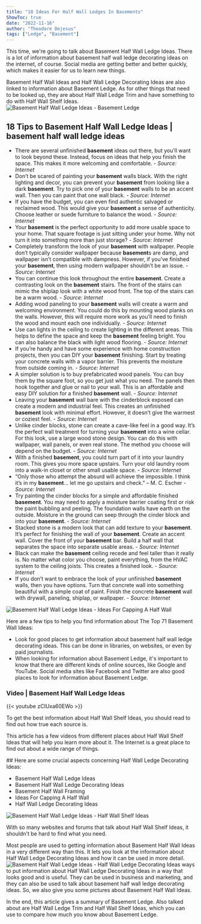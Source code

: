 ```yaml
---
title: "18 Ideas For Half Wall Ledges In Basements"
ShowToc: true 
date: "2022-11-16"
author: "Theodore Dejesus" 
tags: ["Ledge", "Basement"]
---
```


	
This time, we're going to talk about Basement Half Wall Ledge Ideas. There is a lot of information about basement half wall ledge decorating ideas on the internet, of course. Social media are getting better and better quickly, which makes it easier for us to learn new things.

Basement Half Wall Ideas and Half Wall Ledge Decorating Ideas are also linked to information about Basement Ledge. As for other things that need to be looked up, they are about Half Wall Ledge Trim and have something to do with Half Wall Shelf Ideas.
<img loading="lazy" src="https://hative.com/wp-content/uploads/2014/05/basement-bar-ideas/15-basement-bar-shelf.jpg" onerror="this.onerror=null;this.src='https://blogger.googleusercontent.com/img/a/AVvXsEhe7F7TRXHtjiKvHb5vS7DmnxvpHiDyoYyYvm1nHB3Qp2_w3BnM6A2eq4v7FYxCC9bfZt3a9vIMtAYEKUiaDQbHMg-ViyGmRIj39MLp0bGFfgfYw1Dc9q_H-T0wiTm3l0Uq42dETrN9eC8aGJ9_IORZsxST1AcLR7np1koOfcc7tnHa4S8Mwz_xD9d0=s16000';" alt="Basement Half Wall Ledge Ideas - Basement Ledge" >

## 18 Tips to Basement Half Wall Ledge Ideas | basement half wall ledge ideas
-   There are several unfinished **basement** ideas out there, but you’ll want to look beyond these. Instead, focus on ideas that help you finish the space. This makes it more welcoming and comfortable. - <cite>Source: Internet</cite>
-   Don’t be scared of painting your **basement** walls black. With the right lighting and decor, you can prevent your **basement** from looking like a dark **basement**. Try to pick one of your **basement** walls to be an accent wall. Then you can paint that one wall black. - <cite>Source: Internet</cite>
-   If you have the budget, you can even find authentic salvaged or reclaimed wood. This would give your **basement** a sense of authenticity. Choose leather or suede furniture to balance the wood. - <cite>Source: Internet</cite>
-   Your **basement** is the perfect opportunity to add more usable space to your home. That square footage is just sitting under your home. Why not turn it into something more than just storage? - <cite>Source: Internet</cite>
-   Completely transform the look of your **basement** with wallpaper. People don’t typically consider wallpaper because **basement**s are damp, and wallpaper isn’t compatible with dampness. However, if you’ve finished your **basement**, then using modern wallpaper shouldn’t be an issue. - <cite>Source: Internet</cite>
-   You can continue this look throughout the entire **basement**. Create a contrasting look on the **basement** stairs. The front of the stairs can mimic the shiplap look with a white wood front. The top of the stairs can be a warm wood. - <cite>Source: Internet</cite>
-   Adding wood paneling to your **basement** walls will create a warm and welcoming environment. You could do this by mounting wood planks on the walls. However, this will require more work as you’ll need to finish the wood and mount each one individually. - <cite>Source: Internet</cite>
-   Use can lights in the ceiling to create lighting in the different areas. This helps to define the space and keep the **basement** feeling bright. You can also balance the black with light wood flooring. - <cite>Source: Internet</cite>
-   If you’re handy and have some experience with home construction projects, then you can DIY your **basement** finishing. Start by treating your concrete walls with a vapor barrier. This prevents the moisture from outside coming in. - <cite>Source: Internet</cite>
-   A simpler solution is to buy prefabricated wood panels. You can buy them by the square foot, so you get just what you need. The panels then hook together and glue or nail to your wall. This is an affordable and easy DIY solution for a finished **basement** wall. - <cite>Source: Internet</cite>
-   Leaving your **basement** wall bare with the cinderblock exposed can create a modern and industrial feel. This creates an unfinished **basement** look with minimal effort. However, it doesn’t give the warmest or coziest feel. - <cite>Source: Internet</cite>
-   Unlike cinder blocks, stone can create a cave-like feel in a good way. It’s the perfect wall treatment for turning your **basement** into a wine cellar. For this look, use a large wood stone design. You can do this with wallpaper, wall panels, or even real stone. The method you choose will depend on the budget. - <cite>Source: Internet</cite>
-   With a finished **basement**, you could turn part of it into your laundry room. This gives you more space upstairs. Turn your old laundry room into a walk-in closet or other small usable space. - <cite>Source: Internet</cite>
-   “Only those who attempt the absurd will achieve the impossible. I think it’s in my **basement**… let me go upstairs and check.” – M. C. Escher - <cite>Source: Internet</cite>
-   Try painting the cinder blocks for a simple and affordable finished **basement**. You may need to apply a moisture barrier coating first or risk the paint bubbling and peeling. The foundation walls have earth on the outside. Moisture in the ground can seep through the cinder block and into your **basement**. - <cite>Source: Internet</cite>
-   Stacked stone is a modern look that can add texture to your **basement**. It’s perfect for finishing the wall of your **basement**. Create an accent wall. Cover the front of your **basement** bar. Build a half wall that separates the space into separate usable areas. - <cite>Source: Internet</cite>
-   Black can make the **basement** ceiling recede and feel taller than it really is. No matter what color you choose, paint everything, from the HVAC system to the ceiling joists. This creates a finished look. - <cite>Source: Internet</cite>
-   If you don’t want to embrace the look of your unfinished **basement** walls, then you have options. Turn that concrete wall into something beautiful with a simple coat of paint. Finish the concrete **basement** wall with drywall, paneling, shiplap, or wallpaper. - <cite>Source: Internet</cite>


<img loading="lazy" src="https://i.pinimg.com/736x/a3/44/59/a3445955685399c14fad999162699f02--baseboard-ideas-pony-wall.jpg" onerror="this.onerror=null;this.src='https://blogger.googleusercontent.com/img/a/AVvXsEhe7F7TRXHtjiKvHb5vS7DmnxvpHiDyoYyYvm1nHB3Qp2_w3BnM6A2eq4v7FYxCC9bfZt3a9vIMtAYEKUiaDQbHMg-ViyGmRIj39MLp0bGFfgfYw1Dc9q_H-T0wiTm3l0Uq42dETrN9eC8aGJ9_IORZsxST1AcLR7np1koOfcc7tnHa4S8Mwz_xD9d0=s16000';" alt="Basement Half Wall Ledge Ideas - Ideas For Capping A Half Wall" >

Here are a few tips to help you find information about The Top 71 Basement Wall Ideas:
- Look for good places to get information about basement half wall ledge decorating ideas. This can be done in libraries, on websites, or even by paid journalists.
- When looking for information about Basement Ledge, it's important to know that there are different kinds of online sources, like Google and YouTube. Social media sites like Facebook and Twitter are also good places to look for information about Basement Ledge.

### Video | Basement Half Wall Ledge Ideas
{{< youtube zCIUxa60EWo >}} 

To get the best information about Half Wall Shelf Ideas, you should read to find out how true each source is.

This article has a few videos from different places about Half Wall Shelf Ideas that will help you learn more about it. The Internet is a great place to find out about a wide range of things.
<script async="async" data-cfasync="false" src="//normallydemandedalter.com/fe63df3c5408708b15d8dc3d9b206b31/invoke.js"></script>
<div id="container-fe63df3c5408708b15d8dc3d9b206b31"></div>
## Here are some crucial aspects concerning Half Wall Ledge Decorating Ideas:

- Basement Half Wall Ledge Ideas
- Basement Half Wall Ledge Decorating Ideas
- Basement Half Wall Framing
- Ideas For Capping A Half Wall
- Half Wall Ledge Decorating Ideas

 <img loading="lazy" src="https://i.pinimg.com/736x/8d/a5/d8/8da5d8ea56809a43095fe8c3b499d519.jpg" onerror="this.onerror=null;this.src='https://blogger.googleusercontent.com/img/a/AVvXsEhe7F7TRXHtjiKvHb5vS7DmnxvpHiDyoYyYvm1nHB3Qp2_w3BnM6A2eq4v7FYxCC9bfZt3a9vIMtAYEKUiaDQbHMg-ViyGmRIj39MLp0bGFfgfYw1Dc9q_H-T0wiTm3l0Uq42dETrN9eC8aGJ9_IORZsxST1AcLR7np1koOfcc7tnHa4S8Mwz_xD9d0=s16000';" alt="Basement Half Wall Ledge Ideas - Half Wall Shelf Ideas" >

With so many websites and forums that talk about Half Wall Shelf Ideas, it shouldn't be hard to find what you need.

Most people are used to getting information about Basement Half Wall Ideas in a very different way than this. It lets you look at the information about Half Wall Ledge Decorating Ideas and how it can be used in more detail.
<img loading="lazy" src="http://mydecorative.com/wp-content/uploads/2014/05/Pedestal-Sink.jpg" onerror="this.onerror=null;this.src='https://blogger.googleusercontent.com/img/a/AVvXsEhe7F7TRXHtjiKvHb5vS7DmnxvpHiDyoYyYvm1nHB3Qp2_w3BnM6A2eq4v7FYxCC9bfZt3a9vIMtAYEKUiaDQbHMg-ViyGmRIj39MLp0bGFfgfYw1Dc9q_H-T0wiTm3l0Uq42dETrN9eC8aGJ9_IORZsxST1AcLR7np1koOfcc7tnHa4S8Mwz_xD9d0=s16000';" alt="Basement Half Wall Ledge Ideas - Half Wall Ledge Decorating Ideas" >
ways to put information about Half Wall Ledge Decorating Ideas in a way that looks good and is useful. They can be used in business and marketing, and they can also be used to talk about basement half wall ledge decorating ideas. So, we also give you some pictures about Basement Half Wall Ideas.

In the end, this article gives a summary of Basement Ledge. Also talked about are Half Wall Ledge Trim and Half Wall Shelf Ideas, which you can use to compare how much you know about Basement Ledge.
	
	
	
	

